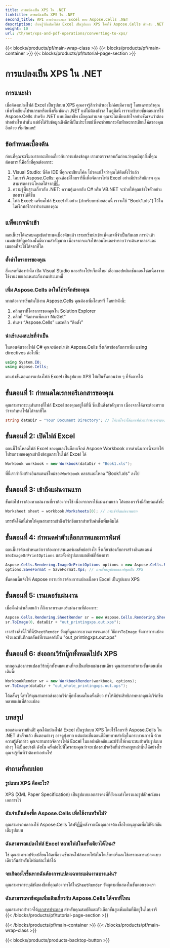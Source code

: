 ```yaml
---
title: การแปลงเป็น XPS ใน .NET
linktitle: การแปลงเป็น XPS ใน .NET
second_title: API การประมวลผล Excel ของ Aspose.Cells .NET
description: เรียนรู้วิธีแปลงไฟล์ Excel เป็นรูปแบบ XPS โดยใช้ Aspose.Cells สำหรับ .NET ในขั้นตอนง่ายๆ เพียงไม่กี่ขั้นตอน พร้อมด้วยตัวอย่างโค้ดปฏิบัติจริง
weight: 10
url: /th/net/xps-and-pdf-operations/converting-to-xps/
---
```


{{< blocks/products/pf/main-wrap-class >}}
{{< blocks/products/pf/main-container >}}
{{< blocks/products/pf/tutorial-page-section >}}

# การแปลงเป็น XPS ใน .NET

## การแนะนำ
เมื่อต้องแปลงไฟล์ Excel เป็นรูปแบบ XPS คุณอาจรู้สึกว่าตัวเองไม่ค่อยมีความรู้ โดยเฉพาะถ้าคุณเพิ่งเริ่มเขียนโปรแกรมหรือเพิ่งเริ่มพัฒนา .NET แต่ไม่ต้องกังวล ในคู่มือนี้ เราจะอธิบายขั้นตอนการใช้ Aspose.Cells สำหรับ .NET แบบมืออาชีพ เมื่อคุณอ่านจบ คุณจะไม่เพียงเข้าใจอย่างชัดเจนว่าต้องทำอย่างไรเท่านั้น แต่ยังได้รับข้อมูลเชิงลึกที่เป็นประโยชน์ซึ่งจะช่วยยกระดับทักษะการเขียนโค้ดของคุณอีกด้วย เริ่มกันเลย!
## ข้อกำหนดเบื้องต้น
ก่อนที่คุณจะเริ่มลงรายละเอียดเกี่ยวกับการแปลงข้อมูล เรามาตรวจสอบกันก่อนว่าคุณมีทุกสิ่งที่คุณต้องการ นี่คือสิ่งที่คุณต้องการ:
1. Visual Studio: นี่คือ IDE ที่คุณจะเขียนโค้ด โปรดแน่ใจว่าคุณได้ติดตั้งไว้แล้ว
2.  ไลบรารี Aspose.Cells: คุณต้องมีไลบรารีนี้เพื่อจัดการไฟล์ Excel อย่างมีประสิทธิภาพ คุณสามารถดาวน์โหลดได้จาก[ที่นี่](https://releases.aspose.com/cells/net/).
3. ความรู้พื้นฐานเกี่ยวกับ .NET: ความคุ้นเคยกับ C# หรือ VB.NET จะช่วยให้คุณเข้าใจตัวอย่างของเราได้ดีขึ้น
4. ไฟล์ Excel: เตรียมไฟล์ Excel ตัวอย่าง (สำหรับบทช่วยสอนนี้ เราจะใช้ "Book1.xls") ไว้ในไดเร็กทอรีการทำงานของคุณ

## แพ็คเกจนำเข้า
ตอนนี้เราได้ครอบคลุมข้อกำหนดเบื้องต้นแล้ว เรามาเริ่มนำเข้าแพ็คเกจที่จำเป็นกันเลย การนำเข้าเนมสเปซที่ถูกต้องนั้นมีความสำคัญมาก เนื่องจากจะแจ้งให้คอมไพเลอร์ทราบว่าจะค้นหาคลาสและเมธอดที่จะใช้ได้จากที่ใด
### ตั้งค่าโครงการของคุณ
สิ่งแรกที่ต้องทำคือ เปิด Visual Studio และสร้างโปรเจ็กต์ใหม่ เลือกแอปพลิเคชันคอนโซลเนื่องจากใช้งานง่ายและเหมาะกับงานประเภทนี้
### เพิ่ม Aspose.Cells ลงในโปรเจ็กต์ของคุณ
หากต้องการเริ่มต้นใช้งาน Aspose.Cells คุณต้องเพิ่มไลบรารี โดยทำดังนี้:
1. คลิกขวาที่โครงการของคุณใน Solution Explorer
2. คลิกที่ “จัดการแพ็คเกจ NuGet”
3. ค้นหา “Aspose.Cells” และคลิก “ติดตั้ง”
### นำเข้าเนมสเปซที่จำเป็น
ในตอนต้นของไฟล์ C# คุณจะต้องนำเข้า Aspose.Cells ซึ่งเกี่ยวข้องกับการเพิ่ม using directives ต่อไปนี้:
```csharp
using System.IO;
using Aspose.Cells;
```
มาแบ่งขั้นตอนการแปลงไฟล์ Excel เป็นรูปแบบ XPS ให้เป็นขั้นตอนง่าย ๆ ที่จัดการได้ 
## ขั้นตอนที่ 1: กำหนดไดเรกทอรีเอกสารของคุณ
คุณสามารถระบุเส้นทางที่ไฟล์ Excel ของคุณอยู่ได้ที่นี่ ซึ่งเป็นสิ่งสำคัญมาก เนื่องจากโค้ดจะต้องทราบว่าจะค้นหาไฟล์ได้จากที่ใด
```csharp
string dataDir = "Your Document Directory"; // ให้แน่ใจว่าได้แทนที่ด้วยเส้นทางจริงของคุณ
```
## ขั้นตอนที่ 2: เปิดไฟล์ Excel
ตอนนี้ให้โหลดไฟล์ Excel ของคุณลงในอ็อบเจ็กต์ Aspose Workbook การดำเนินการนี้จะทำให้โปรแกรมของคุณเข้าถึงข้อมูลภายในไฟล์ Excel ได้
```csharp
Workbook workbook = new Workbook(dataDir + "Book1.xls");
```
 ที่นี่เรากำลังสร้างอินสแตนซ์ใหม่ของ`Workbook` คลาสและโหลด "Book1.xls" ลงไป
## ขั้นตอนที่ 3: เข้าถึงแผ่นงานแรก
ขั้นต่อไป เราต้องหาแผ่นงานที่เราต้องการใช้ เนื่องจากเราใช้แผ่นงานแรก โค้ดของเราจึงมีลักษณะดังนี้:
```csharp
Worksheet sheet = workbook.Worksheets[0]; // การเข้าถึงแผ่นงานแรก
```
บรรทัดโค้ดนี้ช่วยให้คุณสามารถเข้าถึงเวิร์กชีตแรกสำหรับคำสั่งเพิ่มเติมได้
## ขั้นตอนที่ 4: กำหนดค่าตัวเลือกภาพและการพิมพ์
 ตอนนี้เราต้องกำหนดว่าเราต้องการเรนเดอร์ผลลัพธ์อย่างไร ซึ่งเกี่ยวข้องกับการสร้างอินสแตนซ์ของ`ImageOrPrintOptions` และตั้งค่ารูปแบบผลลัพธ์ที่ต้องการ
```csharp
Aspose.Cells.Rendering.ImageOrPrintOptions options = new Aspose.Cells.Rendering.ImageOrPrintOptions();
options.SaveFormat = SaveFormat.Xps; // การตั้งค่ารูปแบบเอาท์พุตเป็น XPS
```
ขั้นตอนนี้แจ้งให้ Aspose ทราบว่าเราต้องการแปลงเนื้อหา Excel เป็นรูปแบบ XPS
## ขั้นตอนที่ 5: เรนเดอร์แผ่นงาน
เมื่อตั้งค่าตัวเลือกแล้ว ก็ถึงเวลาเรนเดอร์แผ่นงานที่ต้องการ:
```csharp
Aspose.Cells.Rendering.SheetRender sr = new Aspose.Cells.Rendering.SheetRender(sheet, options);
sr.ToImage(0, dataDir + "out_printingxps.out.xps");
```
 เราสร้างสิ่งนี้ไว้ที่นี่`SheetRender` วัตถุที่ดูแลกระบวนการเรนเดอร์ วิธีการ`ToImage` จัดการการแปลงจริงและบันทึกผลลัพธ์ที่เรนเดอร์เป็น "out_printingxps.out.xps"
## ขั้นตอนที่ 6: ส่งออกเวิร์กบุ๊กทั้งหมดไปยัง XPS
หากคุณต้องการแปลงเวิร์กบุ๊กทั้งหมดแทนที่จะเป็นเพียงแผ่นงานเดียว คุณสามารถทำตามขั้นตอนเพิ่มเติมนี้:
```csharp
WorkbookRender wr = new WorkbookRender(workbook, options);
wr.ToImage(dataDir + "out_whole_printingxps.out.xps");
```
โค้ดสั้นๆ นี้ทำให้คุณสามารถส่งออกเวิร์กบุ๊กทั้งหมดในครั้งเดียว ทำให้มีประสิทธิภาพหากคุณมีเวิร์กชีตหลายแผ่นที่ต้องแปลง
## บทสรุป
ขอแสดงความยินดี! คุณได้แปลงไฟล์ Excel เป็นรูปแบบ XPS โดยใช้ไลบรารี Aspose.Cells ใน .NET สำเร็จแล้ว ขั้นตอนต่างๆ อาจดูยุ่งยาก แต่แต่ละขั้นตอนก็มีบทบาทสำคัญในกระบวนการนี้ ด้วยความรู้ดังกล่าว คุณจะสามารถจัดการไฟล์ Excel ในแอปพลิเคชันและปรับให้เหมาะสมสำหรับรูปแบบต่างๆ ได้เป็นอย่างดี ดังนั้น ครั้งต่อไปที่ใครถามคุณว่าจะแปลงสเปรดชีตที่น่ารำคาญเหล่านั้นได้อย่างไร คุณจะรู้ทันทีว่าต้องทำอย่างไร!
## คำถามที่พบบ่อย
### รูปแบบ XPS คืออะไร?
XPS (XML Paper Specification) เป็นรูปแบบเอกสารคงที่ที่ยังคงเค้าโครงและรูปลักษณ์ของเอกสารไว้
### ฉันจำเป็นต้องซื้อ Aspose.Cells เพื่อใช้งานหรือไม่?
 คุณสามารถทดลองใช้ Aspose.Cells ได้ฟรี[ที่นี่](https://releases.aspose.com/)หลังจากนั้นคุณอาจต้องซื้อใบอนุญาตเพื่อใช้ฟังก์ชันเต็มรูปแบบ
### ฉันสามารถแปลงไฟล์ Excel หลายไฟล์ในครั้งเดียวได้ไหม?
ใช่ คุณสามารถปรับเปลี่ยนโค้ดเพื่อวนซ้ำผ่านไฟล์หลายไฟล์ในไดเร็กทอรีและใช้ตรรกะการแปลงแบบเดียวกันสำหรับไฟล์แต่ละไฟล์ได้
### จะเกิดอะไรขึ้นหากฉันต้องการแปลงเฉพาะแผ่นงานบางแผ่น?
 คุณสามารถระบุดัชนีของชีตที่คุณต้องการได้ใน`SheetRender` วัตถุตามที่แสดงในขั้นตอนของเรา
### ฉันสามารถหาข้อมูลเพิ่มเติมเกี่ยวกับ Aspose.Cells ได้จากที่ไหน
 คุณสามารถสำรวจได้[เอกสารประกอบ](https://reference.aspose.com/cells/net/) สำหรับคุณสมบัติและตัวเลือกขั้นสูงเพิ่มเติมที่มีอยู่ในไลบรารี
{{< /blocks/products/pf/tutorial-page-section >}}

{{< /blocks/products/pf/main-container >}}
{{< /blocks/products/pf/main-wrap-class >}}

{{< blocks/products/products-backtop-button >}}
